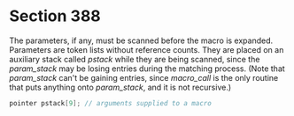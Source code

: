 # Section 388

The parameters, if any, must be scanned before the macro is expanded.
Parameters are token lists without reference counts.
They are placed on an auxiliary stack called *pstack* while they are being scanned, since the *param_stack* may be losing entries during the matching process.
(Note that *param_stack* can't be gaining entries, since *macro_call* is the only routine that puts anything onto *param_stack*, and it is not recursive.)

```c << Global variables >>+=
pointer pstack[9]; // arguments supplied to a macro
```
